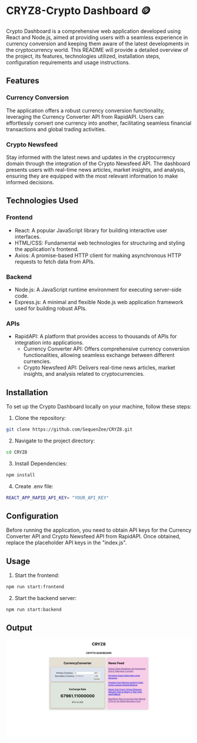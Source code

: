 # CRYZ8-Crypto Dashboard 🪙

Crypto Dashboard is a comprehensive web application developed using React and Node.js, aimed at providing users with a seamless experience in currency conversion and keeping them aware of the latest developments in the cryptocurrency world. This README will provide a detailed overview of the project, its features, technologies utilized, installation steps, configuration requirements and usage instructions.

## Features

### Currency Conversion
The application offers a robust currency conversion functionality, leveraging the Currency Converter API from RapidAPI. Users can effortlessly convert one currency into another, facilitating seamless financial transactions and global trading activities.

### Crypto Newsfeed
Stay informed with the latest news and updates in the cryptocurrency domain through the integration of the Crypto Newsfeed API. The dashboard presents users with real-time news articles, market insights, and analysis, ensuring they are equipped with the most relevant information to make informed decisions.

## Technologies Used

### Frontend
- React: A popular JavaScript library for building interactive user interfaces.
- HTML/CSS: Fundamental web technologies for structuring and styling the application's frontend.
- Axios: A promise-based HTTP client for making asynchronous HTTP requests to fetch data from APIs.

### Backend
- Node.js: A JavaScript runtime environment for executing server-side code.
- Express.js: A minimal and flexible Node.js web application framework used for building robust APIs.

### APIs
- RapidAPI: A platform that provides access to thousands of APIs for integration into applications.
    - Currency Converter API: Offers comprehensive currency conversion functionalities, allowing seamless exchange between different currencies.
    - Crypto Newsfeed API: Delivers real-time news articles, market insights, and analysis related to cryptocurrencies.

## Installation

To set up the Crypto Dashboard locally on your machine, follow these steps:

1. Clone the repository:

```bash
git clone https://github.com/SequenZee/CRYZ8.git
```

2. Navigate to the project directory:
```bash
cd CRYZ8
```

3. Install Dependencies:
```bash
npm install
```

4. Create .env file:
```bash
REACT_APP_RAPID_API_KEY= "YOUR_API_KEY"
```

## Configuration

Before running the application, you need to obtain API keys for the Currency Converter API and Crypto Newsfeed API from RapidAPI. Once obtained, replace the placeholder API keys in the "index.js".

## Usage

1. Start the frontend:
```bash
npm run start:frontend
```

2. Start the backend server:
```bash
npm run start:backend
```

## Output

![Reference Image](img.png)


